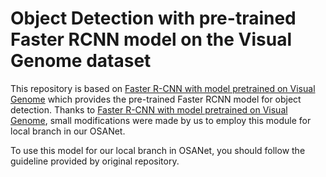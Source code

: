 # Object Detection with pre-trained Faster RCNN model on the Visual Genome dataset

This repository is based on [Faster R-CNN with model pretrained on Visual Genome](https://github.com/shilrley6/Faster-R-CNN-with-model-pretrained-on-Visual-Genome) which provides the pre-trained Faster RCNN model for object detection. Thanks to [Faster R-CNN with model pretrained on Visual Genome](https://github.com/shilrley6/Faster-R-CNN-with-model-pretrained-on-Visual-Genome), small modifications were made by us to employ this module for local branch in our OSANet. 

To use this model for our local branch in OSANet, you should follow the guideline provided by original repository.  
